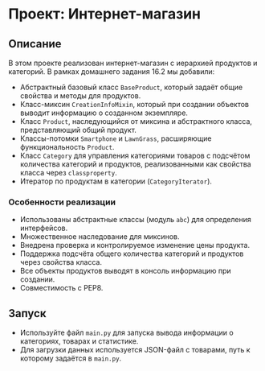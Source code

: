 # Проект: Интернет-магазин

## Описание

В этом проекте реализован интернет-магазин с иерархией продуктов и категорий. В рамках домашнего задания 16.2 мы добавили:

- Абстрактный базовый класс `BaseProduct`, который задаёт общие свойства и методы для продуктов.
- Класс-миксин `CreationInfoMixin`, который при создании объектов выводит информацию о созданном экземпляре.
- Класс `Product`, наследующийся от миксина и абстрактного класса, представляющий общий продукт.
- Классы-потомки `Smartphone` и `LawnGrass`, расширяющие функциональность `Product`.
- Класс `Category` для управления категориями товаров с подсчётом количества категорий и продуктов, реализованными как свойства класса через `classproperty`.
- Итератор по продуктам в категории (`CategoryIterator`).

### Особенности реализации

- Использованы абстрактные классы (модуль `abc`) для определения интерфейсов.
- Множественное наследование для миксинов.
- Внедрена проверка и контролируемое изменение цены продукта.
- Поддержка подсчёта общего количества категорий и продуктов через свойства класса.
- Все объекты продуктов выводят в консоль информацию при создании.
- Совместимость с PEP8.

## Запуск

- Используйте файл `main.py` для запуска вывода информации о категориях, товарах и статистике.
- Для загрузки данных используется JSON-файл с товарами, путь к которому задаётся в `main.py`.


